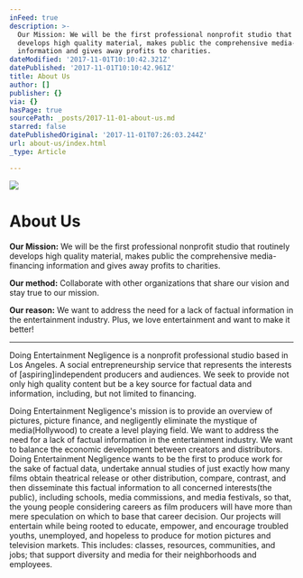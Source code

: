 ```yaml
---
inFeed: true
description: >-
  Our Mission: We will be the first professional nonprofit studio that routinely
  develops high quality material, makes public the comprehensive media-financing
  information and gives away profits to charities.
dateModified: '2017-11-01T10:10:42.321Z'
datePublished: '2017-11-01T10:10:42.961Z'
title: About Us
author: []
publisher: {}
via: {}
hasPage: true
sourcePath: _posts/2017-11-01-about-us.md
starred: false
datePublishedOriginal: '2017-11-01T07:26:03.244Z'
url: about-us/index.html
_type: Article

---
```

![](https://the-grid-user-content.s3-us-west-2.amazonaws.com/518f7d23-8891-4059-8eee-1b0c52fea070.jpg)

# About Us

**Our Mission:** We will be the first professional nonprofit studio that routinely develops high quality material, makes public the comprehensive media-financing information and gives away profits to charities.

**Our method:** Collaborate with other organizations that share our vision and stay true to our mission.

**Our reason:** We want to address the need for a lack of factual information in the entertainment industry. Plus, we love entertainment and want to make it better!

---

Doing Entertainment Negligence is a nonprofit professional studio based in Los Angeles. A social entrepreneurship service that represents the interests of \[aspiring\]independent producers and audiences. We seek to provide not only high quality content but be a key source for factual data and information, including, but not limited to financing.

Doing Entertainment Negligence's mission is to provide an overview of pictures, picture finance, and negligently eliminate the mystique of media(Hollywood) to create a level playing field. We want to address the need for a lack of factual information in the entertainment industry. We want to balance the economic development between creators and distributors. Doing Entertainment Negligence wants to be the first to produce work for the sake of factual data, undertake annual studies of just exactly how many films obtain theatrical release or other distribution, compare, contrast, and then disseminate this factual information to all concerned interests(the public), including schools, media commissions, and media festivals, so that, the young people considering careers as film producers will have more than mere speculation on which to base that career decision. Our projects will entertain while being rooted to educate, empower, and encourage troubled youths, unemployed, and hopeless to produce for motion pictures and television markets. This includes: classes, resources, communities, and jobs; that support diversity and media for their neighborhoods and employees.